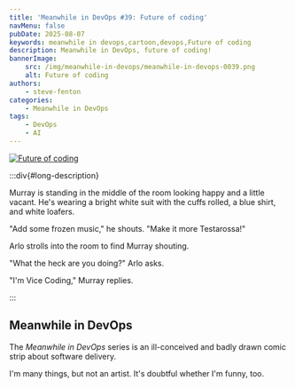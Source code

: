 ```yaml
---
title: 'Meanwhile in DevOps #39: Future of coding'
navMenu: false
pubDate: 2025-08-07
keywords: meanwhile in devops,cartoon,devops,Future of coding
description: Meanwhile in DevOps, future of coding!
bannerImage:
    src: /img/meanwhile-in-devops/meanwhile-in-devops-0039.png
    alt: Future of coding
authors:
    - steve-fenton
categories:
    - Meanwhile in DevOps
tags:
    - DevOps
    - AI
---
```


<a href="#long-description">
<img src="/img/meanwhile-in-devops/meanwhile-in-devops-0039.png" alt="Future of coding" />
</a>

:::div{#long-description}

Murray is standing in the middle of the room looking happy and a little vacant. He's wearing a bright white suit with the cuffs rolled, a blue shirt, and white loafers.

"Add some frozen music," he shouts. "Make it more Testarossa!"

Arlo strolls into the room to find Murray shouting.

"What the heck are you doing?" Arlo asks.

"I'm Vice Coding," Murray replies.

:::

## Meanwhile in DevOps

The *Meanwhile in DevOps* series is an ill-conceived and badly drawn comic strip about software delivery.

I'm many things, but not an artist. It's doubtful whether I'm funny, too.
